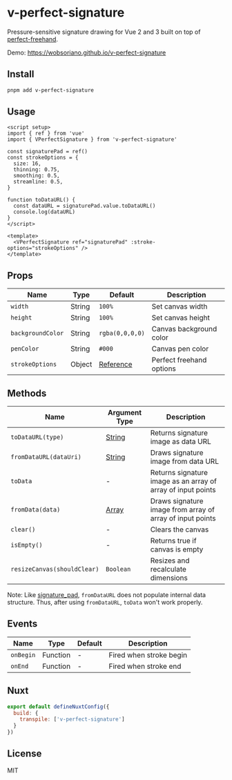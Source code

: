 # v-perfect-signature

Pressure-sensitive signature drawing for Vue 2 and 3 built on top of [perfect-freehand](https://github.com/steveruizok/perfect-freehand).

Demo: https://wobsoriano.github.io/v-perfect-signature

## Install

```bash
pnpm add v-perfect-signature
```

## Usage

```vue
<script setup>
import { ref } from 'vue'
import { VPerfectSignature } from 'v-perfect-signature'

const signaturePad = ref()
const strokeOptions = {
  size: 16,
  thinning: 0.75,
  smoothing: 0.5,
  streamline: 0.5,
}

function toDataURL() {
  const dataURL = signaturePad.value.toDataURL()
  console.log(dataURL)
}
</script>

<template>
  <VPerfectSignature ref="signaturePad" :stroke-options="strokeOptions" />
</template>
```

## Props

| Name              | Type   | Default                                                              | Description              |
| ----------------- | ------ | -------------------------------------------------------------------- | ------------------------ |
| `width`           | String | `100%`                                                               | Set canvas width         |
| `height`          | String | `100%`                                                               | Set canvas height        |
| `backgroundColor` | String | `rgba(0,0,0,0)`                                                      | Canvas background color  |
| `penColor`        | String | `#000`                                                               | Canvas pen color         |
| `strokeOptions`   | Object | [Reference](https://github.com/steveruizok/perfect-freehand#options) | Perfect freehand options |

## Methods

| Name                        | Argument Type                                                                                                           | Description                                                  |
| --------------------------- | ----------------------------------------------------------------------------------------------------------------------- | ------------------------------------------------------------ |
| `toDataURL(type)`           | [String](https://developer.mozilla.org/en-US/docs/Web/API/HTMLCanvasElement/toDataURL)                                  | Returns signature image as data URL                          |
| `fromDataURL(dataUri)`      | [String](https://developer.mozilla.org/en-US/docs/Web/HTTP/Basics_of_HTTP/Data_URIs)                                    | Draws signature image from data URL                          |
| `toData`                    | -                                                                                                                       | Returns signature image as an array of array of input points |
| `fromData(data)`            | [Array](https://github.com/wobsoriano/v-perfect-signature/blob/master/packages/lib/src/components/__tests__/mock.ts#L1) | Draws signature image from array of array of input points    |
| `clear()`                   | -                                                                                                                       | Clears the canvas                                            |
| `isEmpty()`                 | -                                                                                                                       | Returns true if canvas is empty                              |
| `resizeCanvas(shouldClear)` | `Boolean`                                                                                                               | Resizes and recalculate dimensions                           |

Note: Like [signature_pad](https://github.com/szimek/signature_pad), `fromDataURL` does not populate internal data structure. Thus, after using `fromDataURL`, `toData` won't work properly.

## Events

| Name      | Type     | Default | Description             |
| --------- | -------- | ------- | ----------------------- |
| `onBegin` | Function | -       | Fired when stroke begin |
| `onEnd`   | Function | -       | Fired when stroke end   |

## Nuxt

```js
export default defineNuxtConfig({
  build: {
    transpile: ['v-perfect-signature']
  }
})
```

## License

MIT
